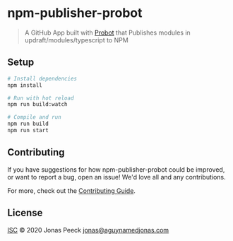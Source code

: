 # npm-publisher-probot

> A GitHub App built with [Probot](https://github.com/probot/probot) that Publishes modules in updraft/modules/typescript to NPM

## Setup

```sh
# Install dependencies
npm install

# Run with hot reload
npm run build:watch

# Compile and run
npm run build
npm run start
```

## Contributing

If you have suggestions for how npm-publisher-probot could be improved, or want to report a bug, open an issue! We'd love all and any contributions.

For more, check out the [Contributing Guide](CONTRIBUTING.md).

## License

[ISC](LICENSE) © 2020 Jonas Peeck <jonas@aguynamedjonas.com>
